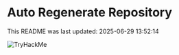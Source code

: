 # Auto Regenerate Repository

This README was last updated: 2025-06-29 13:52:14

 ![TryHackMe](https://tryhackme.com/badge/533634)